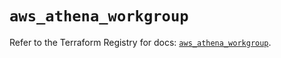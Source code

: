 # `aws_athena_workgroup`

Refer to the Terraform Registry for docs: [`aws_athena_workgroup`](https://registry.terraform.io/providers/hashicorp/aws/5.81.0/docs/resources/athena_workgroup).
